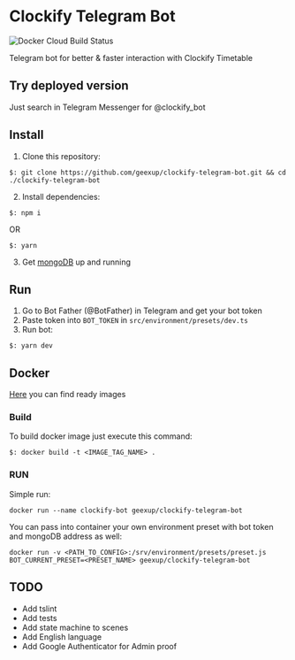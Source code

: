 # Clockify Telegram Bot
![Docker Cloud Build Status](https://img.shields.io/docker/cloud/build/geexup/clockify-telegram-bot.svg)

Telegram bot for better & faster interaction with Clockify Timetable

## Try deployed version
Just search in Telegram Messenger for @clockify_bot

## Install
1. Clone this repository:
```
$: git clone https://github.com/geexup/clockify-telegram-bot.git && cd ./clockify-telegram-bot
```

2. Install dependencies:
```
$: npm i
```
OR
```
$: yarn
```

3. Get [mongoDB](https://www.mongodb.com/) up and running

## Run
1. Go to Bot Father (@BotFather) in Telegram and get your bot token
2. Paste token into `BOT_TOKEN` in `src/environment/presets/dev.ts`
3. Run bot:
```
$: yarn dev
```

## Docker
[Here](https://hub.docker.com/r/geexup/clockify-telegram-bot) you can find ready images

### Build
To build docker image just execute this command:
```
$: docker build -t <IMAGE_TAG_NAME> .
```

### RUN

Simple run:
```
docker run --name clockify-bot geexup/clockify-telegram-bot
```

You can pass into container your own environment preset with bot token and mongoDB address as well:
```
docker run -v <PATH_TO_CONFIG>:/srv/environment/presets/preset.js BOT_CURRENT_PRESET=<PRESET_NAME> geexup/clockify-telegram-bot
```

## TODO
- Add tslint
- Add tests
- Add state machine to scenes
- Add English language
- Add Google Authenticator for Admin proof

